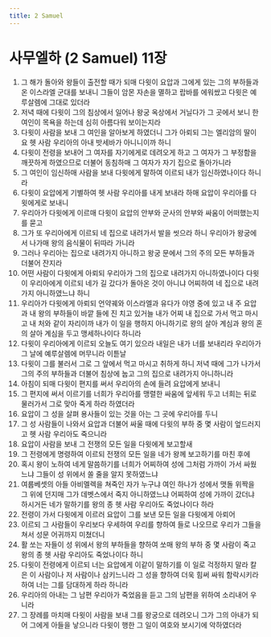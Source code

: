 ```yaml
---
title: 2 Samuel
---
```


# 사무엘하 (2 Samuel) 11장
1. 그 해가 돌아와 왕들이 출전할 때가 되매 다윗이 요압과 그에게 있는 그의 부하들과 온 이스라엘 군대를 보내니 그들이 암몬 자손을 멸하고 랍바를 에워쌌고 다윗은 예루살렘에 그대로 있더라
1. 저녁 때에 다윗이 그의 침상에서 일어나 왕궁 옥상에서 거닐다가 그 곳에서 보니 한 여인이 목욕을 하는데 심히 아름다워 보이는지라
1. 다윗이 사람을 보내 그 여인을 알아보게 하였더니 그가 아뢰되 그는 엘리암의 딸이요 헷 사람 우리아의 아내 밧세바가 아니니이까 하니
1. 다윗이 전령을 보내어 그 여자를 자기에게로 데려오게 하고 그 여자가 그 부정함을 깨끗하게 하였으므로 더불어 동침하매 그 여자가 자기 집으로 돌아가니라
1. 그 여인이 임신하매 사람을 보내 다윗에게 말하여 이르되 내가 임신하였나이다 하니라
1. 다윗이 요압에게 기별하여 헷 사람 우리아를 내게 보내라 하매 요압이 우리아를 다윗에게로 보내니
1. 우리아가 다윗에게 이르매 다윗이 요압의 안부와 군사의 안부와 싸움이 어떠했는지를 묻고
1. 그가 또 우리아에게 이르되 네 집으로 내려가서 발을 씻으라 하니 우리아가 왕궁에서 나가매 왕의 음식물이 뒤따라 가니라
1. 그러나 우리아는 집으로 내려가지 아니하고 왕궁 문에서 그의 주의 모든 부하들과 더불어 잔지라
1. 어떤 사람이 다윗에게 아뢰되 우리아가 그의 집으로 내려가지 아니하였나이다 다윗이 우리아에게 이르되 네가 길 갔다가 돌아온 것이 아니냐 어찌하여 네 집으로 내려가지 아니하였느냐 하니
1. 우리아가 다윗에게 아뢰되 언약궤와 이스라엘과 유다가 야영 중에 있고 내 주 요압과 내 왕의 부하들이 바깥 들에 진 치고 있거늘 내가 어찌 내 집으로 가서 먹고 마시고 내 처와 같이 자리이까 내가 이 일을 행하지 아니하기로 왕의 살아 계심과 왕의 혼의 살아 계심을 두고 맹세하나이다 하니라
1. 다윗이 우리아에게 이르되 오늘도 여기 있으라 내일은 내가 너를 보내리라 우리아가 그 날에 예루살렘에 머무니라 이튿날
1. 다윗이 그를 불러서 그로 그 앞에서 먹고 마시고 취하게 하니 저녁 때에 그가 나가서 그의 주의 부하들과 더불어 침상에 눕고 그의 집으로 내려가지 아니하니라
1. 아침이 되매 다윗이 편지를 써서 우리아의 손에 들려 요압에게 보내니
1. 그 편지에 써서 이르기를 너희가 우리아를 맹렬한 싸움에 앞세워 두고 너희는 뒤로 물러가서 그로 맞아 죽게 하라 하였더라
1. 요압이 그 성을 살펴 용사들이 있는 것을 아는 그 곳에 우리아를 두니
1. 그 성 사람들이 나와서 요압과 더불어 싸울 때에 다윗의 부하 중 몇 사람이 엎드러지고 헷 사람 우리아도 죽으니라
1. 요압이 사람을 보내 그 전쟁의 모든 일을 다윗에게 보고할새
1. 그 전령에게 명령하여 이르되 전쟁의 모든 일을 네가 왕께 보고하기를 마친 후에
1. 혹시 왕이 노하여 네게 말씀하기를 너희가 어찌하여 성에 그처럼 가까이 가서 싸웠느냐 그들이 성 위에서 쏠 줄을 알지 못하였느냐
1. 여룹베셋의 아들 아비멜렉을 쳐죽인 자가 누구냐 여인 하나가 성에서 맷돌 위짝을 그 위에 던지매 그가 데벳스에서 죽지 아니하였느냐 어찌하여 성에 가까이 갔더냐 하시거든 네가 말하기를 왕의 종 헷 사람 우리아도 죽었나이다 하라
1. 전령이 가서 다윗에게 이르러 요압이 그를 보낸 모든 일을 다윗에게 아뢰어
1. 이르되 그 사람들이 우리보다 우세하여 우리를 향하여 들로 나오므로 우리가 그들을 쳐서 성문 어귀까지 미쳤더니
1. 활 쏘는 자들이 성 위에서 왕의 부하들을 향하여 쏘매 왕의 부하 중 몇 사람이 죽고 왕의 종 헷 사람 우리아도 죽었나이다 하니
1. 다윗이 전령에게 이르되 너는 요압에게 이같이 말하기를 이 일로 걱정하지 말라 칼은 이 사람이나 저 사람이나 삼키느니라 그 성을 향하여 더욱 힘써 싸워 함락시키라 하여 너는 그를 담대하게 하라 하니라
1. 우리아의 아내는 그 남편 우리아가 죽었음을 듣고 그의 남편을 위하여 소리내어 우니라
1. 그 장례를 마치매 다윗이 사람을 보내 그를 왕궁으로 데려오니 그가 그의 아내가 되어 그에게 아들을 낳으니라 다윗이 행한 그 일이 여호와 보시기에 악하였더라